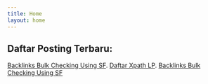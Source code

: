 ```yaml
---
title: Home
layout: home
---
```


## Daftar Posting Terbaru:

[Backlinks Bulk Checking Using SF](https://syahidmid.github.io/catatan/2024/02/05/backlinks-bulk-checking-using-sf.html).
[Daftar Xpath LP](https://syahidmid.github.io/catatan/2024/03/17/-daftar-xpath-lp).
[Backlinks Bulk Checking Using SF](/2024/02/05/backlinks-bulk-checking-using-sf.html)


